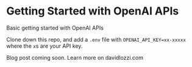 # Getting Started with OpenAI APIs

Basic getting started with OpenAI APIs

Clone down this repo, and add a `.env` file with `OPENAI_API_KEY=xx-xxxxx` where the `x`s are your API key.

Blog post coming soon. Learn more on davidlozzi.com
